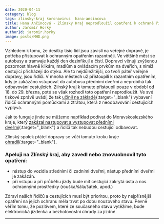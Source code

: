 ```yaml
---
date: 2020-04-11
category: blog
tags: zlinsky-kraj koronavirus  hana-ancincova
title: Hana Ančincová - Zlínský Kraj neprodloužil opatření k ochraně řidičů. Vůči tomuto rozhodnuti se ohrazuje i Zlínský spolek přátel dopravy.
author: Jaromír Horký
authorId: jaromir.horky
image: posts/MHD.png
---
```

Vzhledem k tomu, že desítky tisíc lidí jsou závislí na veřejné dopravě, je potřeba přistupovat k ochranným opatřením razantněji. Ve většině měst se autobusy a tramvaje každý den dezinfikují a čistí. Dopravci věnují zvýšenou pozornost hlavně klikám, madlům a ovládacím prvkům na dveřích, s nimiž cestující přicházejí do styku. Ale to nejdůležitější, co tvoří páteř veřejné dopravy, jsou řidiči. V mnoha městech už přistoupili k razantním opatřením, kdy je zakázáno vstupovat do autobusu předními dveřmi a neprobíhá tak odbavování cestujících. Zlínský kraj k tomuto přistoupil pouze v období od 18. do 29. března, poté se však rozhodl toto opatření neprodloužit. Ve své tiskové zprávě uvádí, že tak [učinil na základě](https://www.kr-zlinsky.cz/hejtman-cunek-pomohli-jsme-dopravcum-preklenout-kriticke-obdobi-dale-vybavovat-ridice-autobusu-je-jiz-jejich-povinnosti-aktuality-16189.html){:target="_blank"}   vybavení řidičů ochrannými pomůckami a ztrátou, která z neodbavování cestujících vyplývá. 

Jak to funguje jinde se můžeme například podívat do Moravskoslezského kraje, který [zakázal nastupovat a vystupovat předními dveřmi](https://www.msk.cz/cz/doprava/kvuli-ochrane-ridicu-verejnych-autobusu-kraj-zakazal-nastupovat-prednimi-dvermi--jizdne-se-neplati--145308/){:target="_blank"} a řidiči tak nebudou cestující odbavovat. 

Zlínský spolek přátel dopravy se vůči tomuto kroku kraje [ohradil](https://www.facebook.com/zoosdkromeriz/photos/a.1916791931879966/3194859357406544/?type=3&theater){:target="_blank"}.

### Apeluji na Zlínský kraj, aby zavedl nebo znovuobnovil tyto opatření: 

* nástup do vozidla středními či zadními dveřmi, nástup předními dveřmi je zakázán. 
* při vstupu a při průběhu jízdy bude mít cestující zakrytá ústa a nos ochrannými prostředky (rouška/šála/šátek, apod.)

Zdraví našich řidičů a cestujících musí být prioritou, proto by nejpřísnější opatření na jejich ochranu měla trvat po dobu nouzového stavu.
Pevně věřím tomu, že pozitivem, které ze současného stavu vytěžíme, bude elektronická jízdenka a bezhotovostní úhrady za jízdné. 

---
